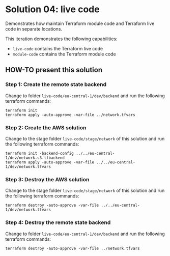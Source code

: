 # Solution 04: live code 

Demonstrates how maintain Terraform module code and Terraform live code in separate locations.

This iteration demonstrates the following capabilities:

* `live-code` contains the Terraform live code
* `module-code` contains the Terraform module code

## HOW-TO present this solution

### Step 1: Create the remote state backend

Change to folder `live-code/eu-central-1/dev/backend` and run the following terraform commands:

```shell
terraform init 
terraform apply -auto-approve -var-file ../network.tfvars
```

### Step 2: Create the AWS solution

Change to the stage folder `live-code/stage/network` of this solution and run the following terraform commands:

```shell
terraform init -backend-config ../../eu-central-1/dev/network.s3.tfbackend
terraform apply -auto-approve -var-file ../../eu-central-1/dev/network.tfvars
```

### Step 3: Destroy the AWS solution

Change to the stage folder `live-code/stage/network` of this solution and run the following terraform commands:

```shell
terraform destroy -auto-approve -var-file ../../eu-central-1/dev/network.tfvars
```

### Step 4: Destroy the remote state backend

Change to folder `live-code/eu-central-1/dev/backend` and run the following terraform commands:

```shell
terraform destroy -auto-approve -var-file ../network.tfvars
```
